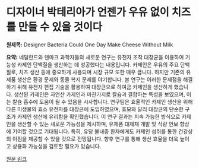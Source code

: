# 디자이너 박테리아가 언젠가 우유 없이 치즈를 만들 수 있을 것이다

**원제목:** Designer Bacteria Could One Day Make Cheese Without Milk

**요약:** 네덜란드와 덴마크 과학자들의 새로운 연구는 유전자 조작 대장균을 이용하여 기능성 카제인 단백질을 생산하는 데 성공했다는 내용입니다.  카제인은 우유의 주요 단백질로, 치즈 생산 등에 중요하게 사용되며 시장 규모 또한 매우 큽니다.  하지만 기존의 유제품 생산은 환경 문제와 동물 복지 문제를 야기합니다.  본 연구는 이러한 문제점을 해결하기 위해 유전자 편집 기술을 활용하여 대장균으로 하여금 카제인을 생산하게 했습니다.  생산된 카제인은 자연산 카제인과 마찬가지로 칼슘과 결합하는 특성을 보였으며, 이는 칼슘 흡수에 도움이 될 수 있음을 시사합니다.  연구팀은 효율적인 카제인 생산을 위해 다른 미생물의 효소 유전자를 대장균에 도입하였으며, 효모와 달리 대장균의 단순한 구조가 카제인 생산에 유리함을 확인했습니다.  이 연구 결과는 지속 가능한 방식으로 카제인을 생산할 수 있는 새로운 가능성을 제시하며,  유제품 대체재 개발 및 식량 안보 향상에 기여할 것으로 기대됩니다. 특히, 유당 불내증 환자에게도 카제인 섭취를 통한 건강상의 이점을 제공할 수 있을 것으로 전망됩니다.  향후 연구를 통해 생산 효율을 더욱 높이고 상용화 가능성을 검토할 필요가 있습니다.

[원문 링크](https://singularityhub.com/2025/07/17/designer-bacteria-could-one-day-make-cheese-without-milk/)
